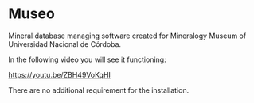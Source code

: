# Museo
Mineral database managing software created for Mineralogy Museum of Universidad Nacional de Córdoba.

In the following video you will see it functioning:

https://youtu.be/ZBH49VoKqHI

There are no additional requirement for the installation.
